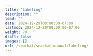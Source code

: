 ```yaml
---
title: "Labeling"
description: ""
lead: ""
date: 2024-12-29T00:00:00-07:00
lastmod: 2024-12-29T00:00:00-07:00
weight: 70
draft: false
images: []
url: /seachat/seachat-manual/labeling/
---
```

  